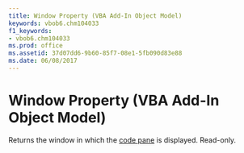 ```yaml
---
title: Window Property (VBA Add-In Object Model)
keywords: vbob6.chm104033
f1_keywords:
- vbob6.chm104033
ms.prod: office
ms.assetid: 37d07dd6-9b60-85f7-08e1-5fb090d83e88
ms.date: 06/08/2017
---
```



# Window Property (VBA Add-In Object Model)



Returns the window in which the [code pane](vbe-glossary.md) is displayed. Read-only.

